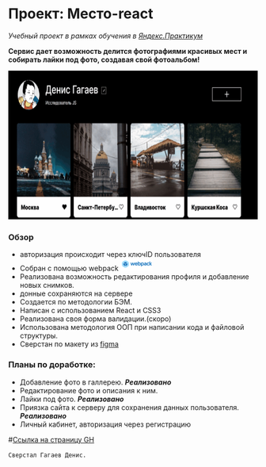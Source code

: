 # Проект: Место-react
*Учебный проект в рамках обучения в [Яндекс.Практикум](https://praktikum.yandex.ru)*

**Сервис дает возможность делится фотографиями красивых мест и собирать лайки под фото, создавая свой фотоальбом!**
<div align="center">
  <img width="700" height="300" src="https://github.com/DenisGagaev/mesto/blob/main/src/images/Gifius.ru.gif?raw=true">
  </div>
  
### Обзор
- авторизация происходит через ключID пользователя
- Собран с помощью webpack ![npm] 
- Реализована возможность редактирования профиля и добавление новых снимков.
- донные сохраняются на сервере 
- Создается по методологии БЭМ.
- Написан c использованием React и CSS3
- Реализована своя форма валидации.(скоро)
- Использована методология ООП при написании кода и файловой структуры.
- Сверстан по макету из [figma](https://www.figma.com/file/2cn9N9jSkmxD84oJik7xL7/JavaScript.-Sprint-4?node-id=0%3A1)



### Планы по доработке:
* Добавление фото в галлерею.  ***Реализовано***
* Редактирование фото и описания к ним.
* Лайки под фото. ***Реализовано***
* Приязка сайта к серверу для сохранения данных пользователя. ***Реализовано***
* Личный кабинет, авторизация через регистрацию

#[Ссылка на страницу GH](https://denisgagaev.github.io/mesto/)

```
Сверстал Гагаев Денис.
```
[npm]: https://github.com/DenisGagaev/mesto/blob/main/src/images/webpack_original_wordmark_logo_icon_146301.png?raw=true
